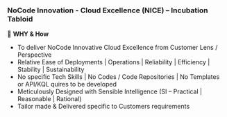### NoCode Innovation - Cloud Excellence (NICE) – Incubation Tabloid

🌱 **WHY & How**

  - To deliver NoCode Innovative Cloud Excellence from Customer Lens / Perspective
  - Relative Ease of Deployments | Operations | Reliability | Efficiency | Stability | Sustainability
  - No specific Tech Skills | No Codes / Code Repositories | No Templates or API/KQL quires to be developed
  - Meticulously Designed with Sensible Intelligence (SI – Practical | Reasonable | Rational)
  - Tailor made & Delivered specific to Customers requirements
